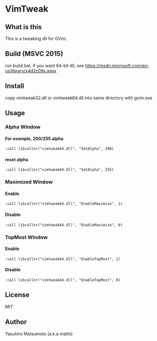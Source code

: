 # VimTweak

## What is this

This is a tweaking dll for GVim.


## Build (MSVC 2015)

run build.bat. if you want 64-bit dll, see https://msdn.microsoft.com/en-us/library/x4d2c09s.aspx


## Install

copy vimtweak32.dll or vimtweak64.dll into same directory with gvim.exe

## Usage

### Alpha Window

#### For example, 200/255 alpha

```
:call libcallnr("vimtweak64.dll", "SetAlpha", 200)
```

#### reset alpha

```
:call libcallnr("vimtweak64.dll", "SetAlpha", 255)
```

### Maximized Window

#### Enable

```
:call libcallnr("vimtweak64.dll", "EnableMaximize", 1)
```

#### Disable

```
:call libcallnr("vimtweak64.dll", "EnableMaximize", 0)
```

### TopMost Window

#### Enable

```
:call libcallnr("vimtweak64.dll", "EnableTopMost", 1)
```

#### Disable

```
:call libcallnr("vimtweak64.dll", "EnableTopMost", 0)
```

## License

MIT

## Author

Yasuhiro Matsumoto (a.k.a mattn)
